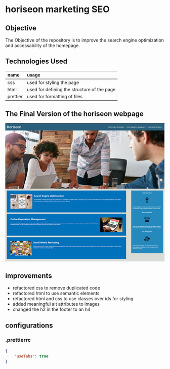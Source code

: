 # horiseon marketing SEO

## Objective

The Objective of the repository is to improve the search engine optimization and accessability of the homepage.

## Technologies Used

| name     | usage                                       |
| :------- | :------------------------------------------ |
| css      | used for styling the page                   |
| html     | used for defining the structure of the page |
| prettier | used for formatting of files                |

## The Final Version of the horiseon webpage

![The Horiseon webpage as it stands revised.](./readme-assets/page.png)

## improvements

- refactored css to remove duplicated code
- refactored html to use semantic elements
- refactored html and css to use classes over ids for styling
- added meaningful alt attributes to images
- changed the h2 in the footer to an h4

## configurations

### .prettierrc

```json
{
	"useTabs": true
}
```
